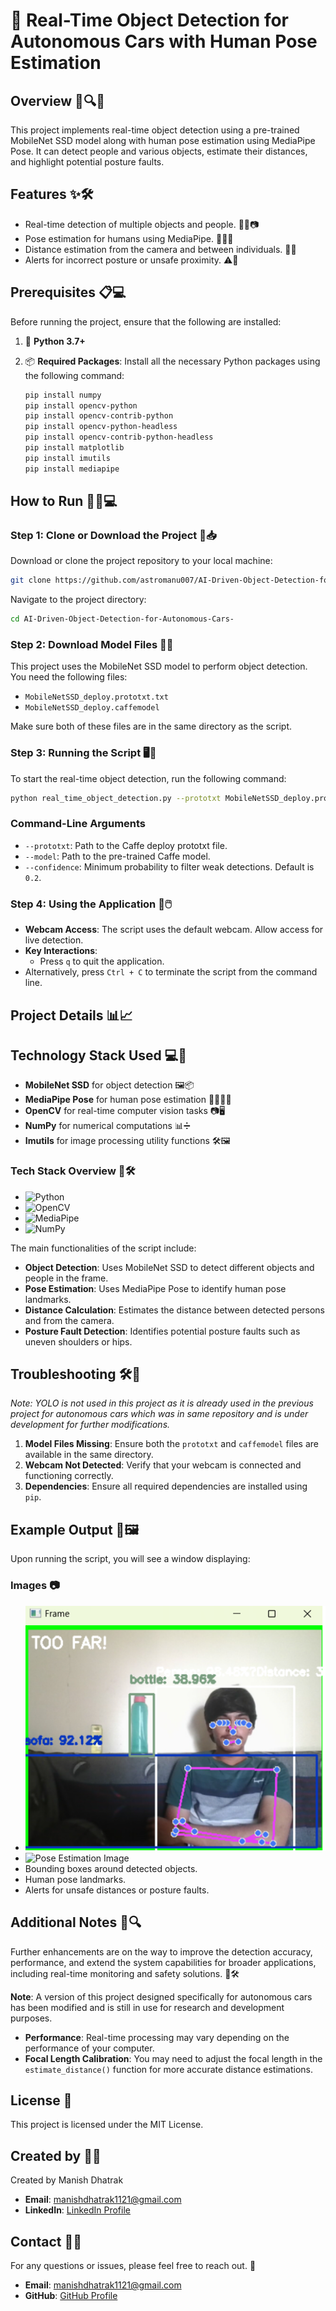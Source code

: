 # 🤖 Real-Time Object Detection for Autonomous Cars with Human Pose Estimation 

## Overview 🚀🔍🤖
This project implements real-time object detection using a pre-trained MobileNet SSD model along with human pose estimation using MediaPipe Pose. It can detect people and various objects, estimate their distances, and highlight potential posture faults.

## Features ✨🛠️
- Real-time detection of multiple objects and people. 🕵️‍♂️📷
- Pose estimation for humans using MediaPipe. 🧍‍♂️💃
- Distance estimation from the camera and between individuals. 📏📐
- Alerts for incorrect posture or unsafe proximity. ⚠️🚨

## Prerequisites 📋💻
Before running the project, ensure that the following are installed:

1. 🐍 **Python 3.7+**

2. 📦 **Required Packages**: Install all the necessary Python packages using the following command:
   ```sh
   pip install numpy
   pip install opencv-python
   pip install opencv-contrib-python
   pip install opencv-python-headless
   pip install opencv-contrib-python-headless
   pip install matplotlib
   pip install imutils
   pip install mediapipe
   ```

## How to Run 🏃‍♂️💻

### Step 1: Clone or Download the Project 📁📥

Download or clone the project repository to your local machine:

```sh
git clone https://github.com/astromanu007/AI-Driven-Object-Detection-for-Autonomous-Cars-
```

Navigate to the project directory:

```sh
cd AI-Driven-Object-Detection-for-Autonomous-Cars-
```

### Step 2: Download Model Files 📂🔗

This project uses the MobileNet SSD model to perform object detection. You need the following files:

- `MobileNetSSD_deploy.prototxt.txt`
- `MobileNetSSD_deploy.caffemodel`

Make sure both of these files are in the same directory as the script.

### Step 3: Running the Script 🖥️🚀

To start the real-time object detection, run the following command:

```sh
python real_time_object_detection.py --prototxt MobileNetSSD_deploy.prototxt.txt --model MobileNetSSD_deploy.caffemodel
```

### Command-Line Arguments
- `--prototxt`: Path to the Caffe deploy prototxt file.
- `--model`: Path to the pre-trained Caffe model.
- `--confidence`: Minimum probability to filter weak detections. Default is `0.2`.

### Step 4: Using the Application 🎥🖱️
- **Webcam Access**: The script uses the default webcam. Allow access for live detection.
- **Key Interactions**:
  - Press `q` to quit the application.
- Alternatively, press `Ctrl + C` to terminate the script from the command line.

## Project Details 📊📈

## Technology Stack Used 💻🔧

- **MobileNet SSD** for object detection 🖼️📦
- **MediaPipe Pose** for human pose estimation 🧍‍♂️🤸‍♀️
- **OpenCV** for real-time computer vision tasks 📷🖥️
- **NumPy** for numerical computations 📊➗
- **Imutils** for image processing utility functions 🛠️🖼️

### Tech Stack Overview 🚀🛠️
- ![Python](https://img.shields.io/badge/-Python-3776AB?logo=python&logoColor=white)
- ![OpenCV](https://img.shields.io/badge/-OpenCV-5C3EE8?logo=opencv&logoColor=white)
- ![MediaPipe](https://img.shields.io/badge/-MediaPipe-FFAE42?logo=mediapipe&logoColor=white)
- ![NumPy](https://img.shields.io/badge/-NumPy-013243?logo=numpy&logoColor=white)

The main functionalities of the script include:

- **Object Detection**: Uses MobileNet SSD to detect different objects and people in the frame.
- **Pose Estimation**: Uses MediaPipe Pose to identify human pose landmarks.
- **Distance Calculation**: Estimates the distance between detected persons and from the camera.
- **Posture Fault Detection**: Identifies potential posture faults such as uneven shoulders or hips.

## Troubleshooting 🛠️🔧

*Note: YOLO is not used in this project as it is already used in the previous project for autonomous cars which was in same repository and is under development for further modifications.*
1. **Model Files Missing**: Ensure both the `prototxt` and `caffemodel` files are available in the same directory.
2. **Webcam Not Detected**: Verify that your webcam is connected and functioning correctly.
3. **Dependencies**: Ensure all required dependencies are installed using `pip`.

## Example Output 📸🖼️
Upon running the script, you will see a window displaying:

### Images 📷
- ![Object Detection Image](images/object_detection_image.png)
- ![Pose Estimation Image](images/pose_estimation_image.png)
- Bounding boxes around detected objects.
- Human pose landmarks.
- Alerts for unsafe distances or posture faults.

## Additional Notes 📝🔍
Further enhancements are on the way to improve the detection accuracy, performance, and extend the system capabilities for broader applications, including real-time monitoring and safety solutions. 🚀🛠️

**Note**: A version of this project designed specifically for autonomous cars has been modified and is still in use for research and development purposes.
- **Performance**: Real-time processing may vary depending on the performance of your computer.
- **Focal Length Calibration**: You may need to adjust the focal length in the `estimate_distance()` function for more accurate distance estimations.

## License 📜
This project is licensed under the MIT License.

## Created by 👨‍💻
Created by Manish Dhatrak
- **Email**: manishdhatrak1121@gmail.com
- **LinkedIn**: [LinkedIn Profile](https://www.linkedin.com/in/manish-dhatrak-b759171aa/)

## Contact 📧💬
For any questions or issues, please feel free to reach out. 🤝

- **Email**: manishdhatrak1121@gmail.com
- **GitHub**: [GitHub Profile](https://github.com/astromanu007)
